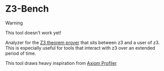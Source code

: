 # Z3-Bench
> [!WARNING]
> This tool doesn't work yet!

Analyzer for the [Z3 theorem prover](https://github.com/z3prover/z3) that sits between z3 and a user of z3. This is especially useful for tools that interact with z3 over an extended period of time.

This tool draws heavy inspiration from [Axiom Profiler](https://github.com/viperproject/axiom-profiler)